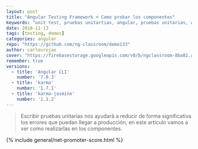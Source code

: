 ```yaml
---
layout: post
title: "Angular Testing Framework + Como probar los componentes"
keywords: "unit test, pruebas unitartias, angular, pruebas unitarias, webpack, jasmine, karma"
date: 2018-11-13
tags: [testing, demos]
categories: angular
repo: "https://github.com/ng-classroom/demo133"
author: carlosrojas
cover: "https://firebasestorage.googleapis.com/v0/b/ngclassroom-8ba81.appspot.com/o/posts%2F2018-11-13-%20Angular-Pruebas-Unitarias-Componentes%2Fcover.png?alt=media&token=b8401322-47bf-41d9-a470-85cddfa409f1"
remember: true
versions:
  - title: 'Angular CLI'
    number: '7.0.3'
  - title: 'karma'
    number: '1.7.1'
  - title: 'karma-jasmine'
    number: '1.1.2'
---
```


> Escribir pruebas unitarias nos ayudará a reducir de forma significativa los errores que puedan llegar a producción, en este articulo vamos a ver como realizarlas en los componentes.

<!--summary-->

<amp-img width="1024" height="512" layout="responsive" src="https://firebasestorage.googleapis.com/v0/b/ngclassroom-8ba81.appspot.com/o/posts%2F2018-11-13-%20Angular-Pruebas-Unitarias-Componentes%2Fcover.png?alt=media&token=b8401322-47bf-41d9-a470-85cddfa409f1"></amp-img>

{% include general/net-promoter-score.html %}

